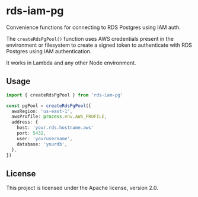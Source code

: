 # rds-iam-pg

Convenience functions for connecting to RDS Postgres using IAM auth.

The `createRdsPgPool()` function uses AWS credentials present in the environment
or filesystem to create a signed token to authenticate with RDS Postgres using
IAM authentication.

It works in Lambda and any other Node environment.

## Usage

```ts
import { createRdsPgPool } from 'rds-iam-pg'

const pgPool = createRdsPgPool({
  awsRegion: 'us-east-1',
  awsProfile: process.env.AWS_PROFILE,
  address: {
    host: 'your.rds.hostname.aws'
    port: 5432,
    user: 'yourusername',
    database: 'yourdb',
  },
})
```

## License

This project is licensed under the Apache license, version 2.0.
